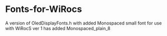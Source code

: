 # Fonts-for-WiRocs
A version of OledDisplayFonts.h with added Monospaced small font for use with WiRocS
ver 1 has added Monospaced_plain_8
